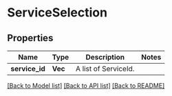 # ServiceSelection

## Properties

Name | Type | Description | Notes
------------ | ------------- | ------------- | -------------
**service_id** | **Vec<String>** | A list of ServiceId. | 

[[Back to Model list]](../README.md#documentation-for-models) [[Back to API list]](../README.md#documentation-for-api-endpoints) [[Back to README]](../README.md)


